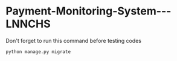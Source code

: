 # Payment-Monitoring-System---LNNCHS
Don't forget to run this command before testing codes

    python manage.py migrate
